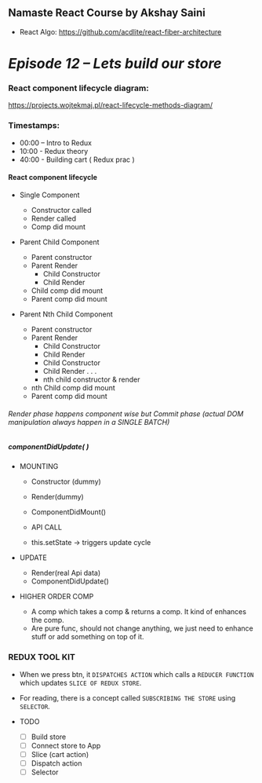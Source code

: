 ## Namaste React Course by Akshay Saini

- React Algo: https://github.com/acdlite/react-fiber-architecture

# _Episode 12 – Lets build our store_

### React component lifecycle diagram:

https://projects.wojtekmaj.pl/react-lifecycle-methods-diagram/

### Timestamps:

- 00:00 – Intro to Redux
- 10:00 - Redux theory
- 40:00 - Building cart ( Redux prac )

#### React component lifecycle

- Single Component

  - Constructor called
  - Render called
  - Comp did mount

- Parent Child Component

  - Parent constructor
  - Parent Render
    - Child Constructor
    - Child Render
  - Child comp did mount
  - Parent comp did mount

- Parent Nth Child Component
  - Parent constructor
  - Parent Render
    - Child Constructor
    - Child Render
    - Child Constructor
    - Child Render
      .
      .
      .
    - nth child constructor & render
  - nth Child comp did mount
  - Parent comp did mount

###### Render phase happens component wise but Commit phase (actual DOM manipulation always happen in a SINGLE BATCH)

##### componentDidUpdate( )

- MOUNTING

  - Constructor (dummy)
  - Render(dummy)
  - ComponentDidMount()

  - API CALL
  - this.setState -> triggers update cycle

- UPDATE

  - Render(real Api data)
  - ComponentDidUpdate()

- HIGHER ORDER COMP
  - A comp which takes a comp & returns a comp. It kind of enhances the comp.
  - Are pure func, should not change anything, we just need to enhance stuff or add something on top of it.

### REDUX TOOL KIT

- When we press btn, it `DISPATCHES ACTION` which calls a `REDUCER FUNCTION` which updates `SLICE OF REDUX STORE`.
- For reading, there is a concept called `SUBSCRIBING THE STORE` using `SELECTOR`.

- TODO
  - [ ] Build store
  - [ ] Connect store to App
  - [ ] Slice (cart action)
  - [ ] Dispatch action
  - [ ] Selector
